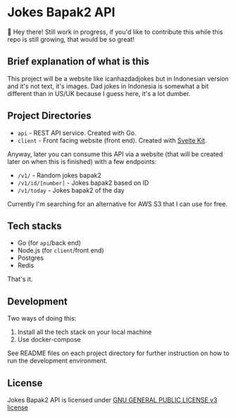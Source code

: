 # Jokes Bapak2 API

👋 Hey there! Still work in progress, if you'd like to contribute this while this repo is still growing, that would be so great!

## Brief explanation of what is this

This project will be a website like icanhazdadjokes but in Indonesian version and it's not text, it's images. Dad jokes in Indonesia is somewhat a bit different than in US/UK because I guess here, it's a lot dumber.

## Project Directories

* `api` - REST API service. Created with Go.
* `client` - Front facing website (front end). Created with [Svelte Kit](https://kit.svelte.dev/).

Anyway, later you can consume this API via a website (that will be created later on when this is finished) with a few endpoints:

 * `/v1/` - Random jokes bapak2
 * `/v1/id/[number]` - Jokes bapak2 based on ID
 * `/v1/today` - Jokes bapak2 of the day

Currently I'm searching for an alternative for AWS S3 that I can use for free.

## Tech stacks

 * Go (for `api`/back end)
 * Node.js (for `client`/front end)
 * Postgres
 * Redis

That's it.

## Development

Two ways of doing this:
  1. Install all the tech stack on your local machine
  2. Use docker-compose

See README files on each project directory for further instruction on how to run the development environment.

## License

Jokes Bapak2 API is licensed under [GNU GENERAL PUBLIC LICENSE v3 license](./LICENSE)